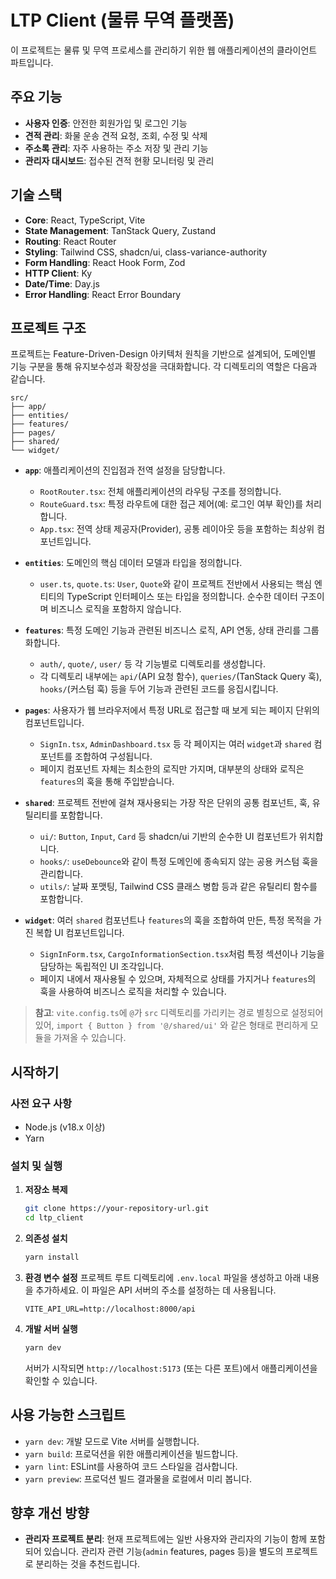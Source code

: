 # LTP Client (물류 무역 플랫폼)

이 프로젝트는 물류 및 무역 프로세스를 관리하기 위한 웹 애플리케이션의 클라이언트 파트입니다. 
## 주요 기능

- **사용자 인증**: 안전한 회원가입 및 로그인 기능
- **견적 관리**: 화물 운송 견적 요청, 조회, 수정 및 삭제
- **주소록 관리**: 자주 사용하는 주소 저장 및 관리 기능
- **관리자 대시보드**: 접수된 견적 현황 모니터링 및 관리

## 기술 스택

- **Core**: React, TypeScript, Vite
- **State Management**: TanStack Query, Zustand
- **Routing**: React Router
- **Styling**: Tailwind CSS, shadcn/ui, class-variance-authority
- **Form Handling**: React Hook Form, Zod
- **HTTP Client**: Ky
- **Date/Time**: Day.js
- **Error Handling**: React Error Boundary

## 프로젝트 구조

프로젝트는 Feature-Driven-Design 아키텍처 원칙을 기반으로 설계되어, 도메인별 기능 구분을 통해 유지보수성과 확장성을 극대화합니다. 각 디렉토리의 역할은 다음과 같습니다.

```
src/
├── app/
├── entities/
├── features/
├── pages/
├── shared/
└── widget/
```

- **`app`**: 애플리케이션의 진입점과 전역 설정을 담당합니다.
  - `RootRouter.tsx`: 전체 애플리케이션의 라우팅 구조를 정의합니다.
  - `RouteGuard.tsx`: 특정 라우트에 대한 접근 제어(예: 로그인 여부 확인)를 처리합니다.
  - `App.tsx`: 전역 상태 제공자(Provider), 공통 레이아웃 등을 포함하는 최상위 컴포넌트입니다.

- **`entities`**: 도메인의 핵심 데이터 모델과 타입을 정의합니다.
  - `user.ts`, `quote.ts`: `User`, `Quote`와 같이 프로젝트 전반에서 사용되는 핵심 엔티티의 TypeScript 인터페이스 또는 타입을 정의합니다. 순수한 데이터 구조이며 비즈니스 로직을 포함하지 않습니다.

- **`features`**: 특정 도메인 기능과 관련된 비즈니스 로직, API 연동, 상태 관리를 그룹화합니다.
  - `auth/`, `quote/`, `user/` 등 각 기능별로 디렉토리를 생성합니다.
  - 각 디렉토리 내부에는 `api/`(API 요청 함수), `queries/`(TanStack Query 훅), `hooks/`(커스텀 훅) 등을 두어 기능과 관련된 코드를 응집시킵니다.

- **`pages`**: 사용자가 웹 브라우저에서 특정 URL로 접근할 때 보게 되는 페이지 단위의 컴포넌트입니다.
  - `SignIn.tsx`, `AdminDashboard.tsx` 등 각 페이지는 여러 `widget`과 `shared` 컴포넌트를 조합하여 구성됩니다.
  - 페이지 컴포넌트 자체는 최소한의 로직만 가지며, 대부분의 상태와 로직은 `features`의 훅을 통해 주입받습니다.

- **`shared`**: 프로젝트 전반에 걸쳐 재사용되는 가장 작은 단위의 공통 컴포넌트, 훅, 유틸리티를 포함합니다.
  - `ui/`: `Button`, `Input`, `Card` 등 shadcn/ui 기반의 순수한 UI 컴포넌트가 위치합니다.
  - `hooks/`: `useDebounce`와 같이 특정 도메인에 종속되지 않는 공용 커스텀 훅을 관리합니다.
  - `utils/`: 날짜 포맷팅, Tailwind CSS 클래스 병합 등과 같은 유틸리티 함수를 포함합니다.

- **`widget`**: 여러 `shared` 컴포넌트나 `features`의 훅을 조합하여 만든, 특정 목적을 가진 복합 UI 컴포넌트입니다.
  - `SignInForm.tsx`, `CargoInformationSection.tsx`처럼 특정 섹션이나 기능을 담당하는 독립적인 UI 조각입니다.
  - 페이지 내에서 재사용될 수 있으며, 자체적으로 상태를 가지거나 `features`의 훅을 사용하여 비즈니스 로직을 처리할 수 있습니다.

> **참고**: `vite.config.ts`에 `@`가 `src` 디렉토리를 가리키는 경로 별칭으로 설정되어 있어, `import { Button } from '@/shared/ui'` 와 같은 형태로 편리하게 모듈을 가져올 수 있습니다.

## 시작하기

### 사전 요구 사항

- Node.js (v18.x 이상)
- Yarn

### 설치 및 실행

1. **저장소 복제**
   ```bash
   git clone https://your-repository-url.git
   cd ltp_client
   ```

2. **의존성 설치**
   ```bash
   yarn install
   ```

3. **환경 변수 설정**
   프로젝트 루트 디렉토리에 `.env.local` 파일을 생성하고 아래 내용을 추가하세요. 이 파일은 API 서버의 주소를 설정하는 데 사용됩니다.

   ```env
   VITE_API_URL=http://localhost:8000/api
   ```

4. **개발 서버 실행**
   ```bash
   yarn dev
   ```
   서버가 시작되면 `http://localhost:5173` (또는 다른 포트)에서 애플리케이션을 확인할 수 있습니다.

## 사용 가능한 스크립트

- `yarn dev`: 개발 모드로 Vite 서버를 실행합니다.
- `yarn build`: 프로덕션을 위한 애플리케이션을 빌드합니다.
- `yarn lint`: ESLint를 사용하여 코드 스타일을 검사합니다.
- `yarn preview`: 프로덕션 빌드 결과물을 로컬에서 미리 봅니다.

## 향후 개선 방향

- **관리자 프로젝트 분리**: 현재 프로젝트에는 일반 사용자와 관리자의 기능이 함께 포함되어 있습니다. 관리자 관련 기능(`admin` features, pages 등)을 별도의 프로젝트로 분리하는 것을 추천드립니다. 
